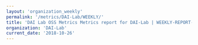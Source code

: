 ```yaml
---
layout: 'organization_weekly'
permalink: '/metrics/DAI-Lab/WEEKLY/'
title: 'DAI Lab OSS Metrics Metrics report for DAI-Lab | WEEKLY-REPORT-2018-10-26'
organization: 'DAI-Lab'
current_date: '2018-10-26'
---
```

